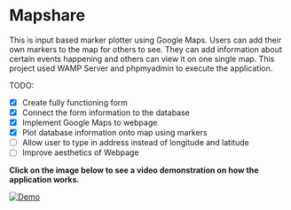 # Mapshare
This is input based marker plotter using Google Maps.
Users can add their own markers to the map for others to see.
They can add information about certain events happening and others can view it on one single map.
This project used WAMP Server and phpmyadmin to execute the application.




TODO:
- [x] Create fully functioning form
- [x] Connect the form information to the database
- [x] Implement Google Maps to webpage
- [x] Plot database information onto map using markers
- [ ] Allow user to type in address instead of longitude and latitude
- [ ] Improve aesthetics of Webpage

**Click on the image below to see a video demonstration on how the application works.** 

[![Demo](https://i.imgur.com/0wrOVXm.png)](https://youtu.be/073-Q1ZL7X8)

